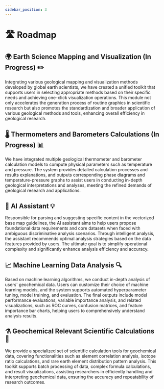 ```yaml
---
sidebar_position: 3
---
```


# 🛣️ Roadmap

## **🌍 Earth Science Mapping and Visualization (In Progress) ✏️**
Integrating various geological mapping and visualization methods developed by global earth scientists, we have created a unified toolkit that supports users in selecting appropriate methods based on their specific needs and achieving one-click visualization operations. This module not only accelerates the generation process of routine graphics in scientific research but also promotes the standardization and broader application of various geological methods and tools, enhancing overall efficiency in geological research.

## **🌡️ Thermometers and Barometers Calculations (In Progress) 📊**
We have integrated multiple geological thermometer and barometer calculation models to compute physical parameters such as temperature and pressure. The system provides detailed calculation processes and results explanations, and outputs corresponding phase diagrams and temperature-pressure graphs to assist users in conducting in-depth geological interpretations and analyses, meeting the refined demands of geological research and applications.

## **🤖 AI Assistant 💡**
Responsible for parsing and suggesting specific content in the vectorized base map guidelines, the AI assistant aims to help users propose foundational data requirements and core datasets when faced with ambiguous discriminative analysis scenarios. Through intelligent analysis, the assistant recommends optimal analysis strategies based on the data features provided by users. The ultimate goal is to simplify operational complexity and significantly enhance analysis efficiency and accuracy.

## **📈 Machine Learning Data Analysis 🔍**
Based on machine learning algorithms, we conduct in-depth analysis of users' geochemical data. Users can customize their choice of machine learning models, and the system supports automated hyperparameter tuning, model training, and evaluation. The final outputs include model performance evaluations, variable importance analysis, and related visualizations, such as ROC curves, confusion matrices, and feature importance bar charts, helping users to comprehensively understand analysis results.

## **⚗️ Geochemical Relevant Scientific Calculations 🧪**
We provide a specialized set of scientific calculation tools for geochemical data, covering functionalities such as element correlation analysis, isotope ratio calculations, and rare earth element distribution pattern analysis. This toolkit supports batch processing of data, complex formula calculations, and result visualizations, assisting researchers in efficiently handling and interpreting geochemical data, ensuring the accuracy and repeatability of research outcomes.
